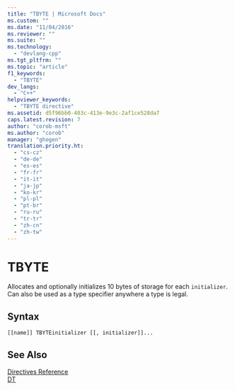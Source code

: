```yaml
---
title: "TBYTE | Microsoft Docs"
ms.custom: ""
ms.date: "11/04/2016"
ms.reviewer: ""
ms.suite: ""
ms.technology: 
  - "devlang-cpp"
ms.tgt_pltfrm: ""
ms.topic: "article"
f1_keywords: 
  - "TBYTE"
dev_langs: 
  - "C++"
helpviewer_keywords: 
  - "TBYTE directive"
ms.assetid: d5f96bb0-403c-413e-9e3c-2af1ce528da7
caps.latest.revision: 7
author: "corob-msft"
ms.author: "corob"
manager: "ghogen"
translation.priority.ht: 
  - "cs-cz"
  - "de-de"
  - "es-es"
  - "fr-fr"
  - "it-it"
  - "ja-jp"
  - "ko-kr"
  - "pl-pl"
  - "pt-br"
  - "ru-ru"
  - "tr-tr"
  - "zh-cn"
  - "zh-tw"
---
```

# TBYTE
Allocates and optionally initializes 10 bytes of storage for each `initializer`. Can also be used as a type specifier anywhere a type is legal.  
  
## Syntax  
  
```  
[[name]] TBYTEinitializer [[, initializer]]...  
```  
  
## See Also  
 [Directives Reference](../../assembler/masm/directives-reference.md)   
 [DT](../../assembler/masm/dt.md)